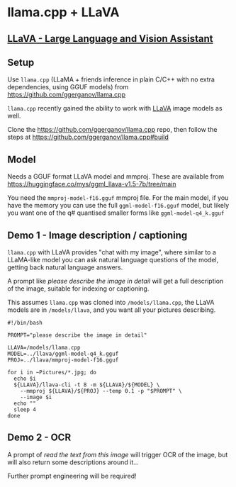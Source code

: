 # llama.cpp + LLaVA
## [LLaVA - Large Language and Vision Assistant](https://llava-vl.github.io/)

## Setup
Use `llama.cpp` (LLaMA + friends inference in plain C/C++ with no extra 
dependencies, using GGUF models) from https://github.com/ggerganov/llama.cpp

`llama.cpp` recently gained the ability to work with 
[LLaVA](https://llava-vl.github.io/) image models as well.

Clone the https://github.com/ggerganov/llama.cpp repo, then follow the
steps at https://github.com/ggerganov/llama.cpp#build

## Model
Needs a GGUF format LLaVA model and mmproj. These are available from
https://huggingface.co/mys/ggml_llava-v1.5-7b/tree/main

You need the `mmproj-model-f16.gguf` mmproj file. For the main model, if
you have the memory you can use the full `ggml-model-f16.gguf` model,
but likely you want one of the q# quantised smaller forms like
`ggml-model-q4_k.gguf`

## Demo 1 - Image description / captioning
`llama.cpp` with LLaVA provides "chat with my image", where similar to a
LLaMA-like model you can ask natural language questions of the model,
getting back natural language answers.

A prompt like *please describe the image in detail* will get a full
description of the image, suitable for indexing or captioning.

This assumes `llama.cpp` was cloned into `/models/llama.cpp`, the
LLaVA models are in `/models/llava`, and you want all your pictures
describing.

```
#!/bin/bash

PROMPT="please describe the image in detail"

LLAVA=/models/llama.cpp
MODEL=../llava/ggml-model-q4_k.gguf
PROJ=../llava/mmproj-model-f16.gguf

for i in ~Pictures/*.jpg; do 
  echo $i
  ${LLAVA}/llava-cli -t 8 -m ${LLAVA}/${MODEL} \
    --mmproj ${LLAVA}/${PROJ} --temp 0.1 -p "$PROMPT" \
    --image $i
  echo ""
  sleep 4
done
```

## Demo 2 - OCR
A prompt of *read the text from this image* will trigger OCR of the image,
but will also return some descriptions around it...

Further prompt engineering will be required!
